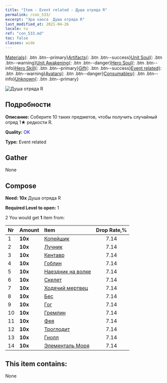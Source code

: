 ```yaml
---
title: "Item - Event related - Душа отряда R"
permalink: /con_533/
excerpt: "Эра хаоса  Душа отряда R"
last_modified_at: 2021-04-26
locale: ru
ref: "con_533.md"
toc: false
classes: wide
---
```

 [Materials](/ItemsRU/){: .btn .btn--primary}[Artifacts](/ItemsRU/Artifacts/){: .btn .btn--success}[Unit Soul](/ItemsRU/UnitSoul/){: .btn .btn--warning}[Unit Awakening](/ItemsRU/UnitAwakening/){: .btn .btn--danger}[Hero Soul](/ItemsRU/HeroSoul/){: .btn .btn--info}[Hero Skill](/ItemsRU/HeroSkill/){: .btn .btn--primary}[Gift](/ItemsRU/Gift/){: .btn .btn--success}[Event related](/ItemsRU/Events/){: .btn .btn--warning}[Avatars](/ItemsRU/Avatars/){: .btn .btn--danger}[Consumables](/ItemsRU/Consumables/){: .btn .btn--info}[Unknown](/ItemsRU/Unknown/){: .btn .btn--primary}

 ![Душа отряда R](/images/t/i_10019.png)

## Подробности
 **Описание:** Соберите 10 таких предметов, чтобы получить случайный отряд 1★ редкости R.

 **Quality:** <span style="color: #0000CD">OK</span>

 **Type:** Event related

## Gather

  None

## Compose

 **Need: 10x** Душа отряда R

 **Required Level to open:** 1

 2 You would get **1** item  from:

  | Nr | Amount |     Item    | Drop Rate,% |
  |:---|:-------|:------------|:---------:|
  | 1 |  **10x** | [Копейщик](/ItemsRU/unt_190/) | 7.14 | 
  | 2 |  **10x** | [Лучник](/ItemsRU/unt_191/) | 7.14 | 
  | 3 |  **10x** | [Кентавр](/ItemsRU/unt_199/) | 7.14 | 
  | 4 |  **10x** | [Гоблин](/ItemsRU/unt_217/) | 7.14 | 
  | 5 |  **10x** | [Наездник на волке](/ItemsRU/unt_218/) | 7.14 | 
  | 6 |  **10x** | [Скелет](/ItemsRU/unt_208/) | 7.14 | 
  | 7 |  **10x** | [Ходячий мертвец](/ItemsRU/unt_209/) | 7.14 | 
  | 8 |  **10x** | [Бес](/ItemsRU/unt_226/) | 7.14 | 
  | 9 |  **10x** | [Гог](/ItemsRU/unt_227/) | 7.14 | 
  | 10 |  **10x** | [Гремлин](/ItemsRU/unt_235/) | 7.14 | 
  | 11 |  **10x** | [Фея](/ItemsRU/unt_262/) | 7.14 | 
  | 12 |  **10x** | [Троглодит](/ItemsRU/unt_244/) | 7.14 | 
  | 13 |  **10x** | [Гнолл](/ItemsRU/unt_253/) | 7.14 | 
  | 14 |  **10x** | [Элементаль Моря](/ItemsRU/unt_275/) | 7.14 | 


## This item contains:

  None

